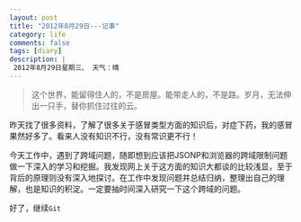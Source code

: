 ```yaml
---
layout: post
title: "2012年8月29日---记事"
category: life
comments: false
tags: [diary]
description: |
 2012年8月29日星期三、 天气：晴
---
```


> 这个世界，能留得住人的，不是房屋。能带走人的，不是路。岁月，无法伸出一只手，替你抓住过往的云。

昨天找了很多资料，了解了很多关于感冒类型方面的知识后，对症下药，我的感冒果然好多了。看来人没有知识不行，没有常识更不行！

今天工作中，遇到了跨域问题，随即想到应该把JSONP和浏览器的跨域限制问题做一下深入的学习和挖掘。我发现网上关于这方面的知识大都谈的比较浅显，至于背后的原理则没有深入地探讨。在工作中发现问题并总结归纳，整理出自己的理解，也是知识的积淀。一定要抽时间深入研究一下这个跨域的问题。

好了，继续```Git```